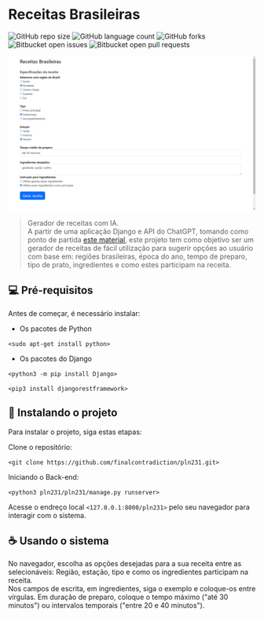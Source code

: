 # Receitas Brasileiras

![GitHub repo size](https://img.shields.io/github/repo-size/finalcontradiction/pln231?style=for-the-badge)
![GitHub language count](https://img.shields.io/github/languages/count/finalcontradiction/pln231?style=for-the-badge)
![GitHub forks](https://img.shields.io/github/forks/finalcontradiction/pln231?style=for-the-badge)
![Bitbucket open issues](https://img.shields.io/bitbucket/issues/finalcontradiction/pln231?style=for-the-badge)
![Bitbucket open pull requests](https://img.shields.io/bitbucket/pr-raw/finalcontradiction/pln231?style=for-the-badge)

<img src="/image.png" alt="Exemplo imagem">

> Gerador de receitas com IA. <br>
> A partir de uma aplicação Django e API do ChatGPT, tomando como ponto de partida [este material](https://www.geeksforgeeks.org/how-to-implement-chatgpt-in-django/), este projeto tem como objetivo ser um gerador de receitas de fácil utilização para sugerir opções ao usuário com base em: regiões brasileiras, época do ano, tempo de preparo, tipo de prato, ingredientes e como estes participam na receita.

## 💻 Pré-requisitos

Antes de começar, é necessário instalar:
* Os pacotes de Python
```
<sudo apt-get install python>
```
* Os pacotes do Django
```
<python3 -m pip install Django>
```
```
<pip3 install djangorestframework>
```

## 🚀 Instalando o projeto

Para instalar o projeto, siga estas etapas:

Clone o repositório:
```
<git clone https://github.com/finalcontradiction/pln231.git>
```

Iniciando o Back-end:
```
<python3 pln231/pln231/manage.py runserver>
```

Acesse o endreço local `<127.0.0.1:8000/pln231>` pelo seu navegador para interagir com o sistema.

## ☕ Usando o sistema

No navegador, escolha as opções desejadas para a sua receita entre as selecionáveis: Região, estação, tipo e como os ingredientes participam na receita. <br>
Nos campos de escrita, em ingredientes, siga o exemplo e coloque-os entre vírgulas. Em duração de preparo, coloque o tempo máximo ("até 30 minutos") ou intervalos temporais ("entre 20 e 40 minutos").
